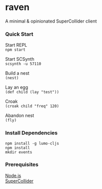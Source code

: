 # raven
A minimal &amp; opinionated SuperCollider client

### Quick Start

Start REPL
<br/>
```npm start```

Start SCSynth
<br/>
```scsynth -u 57110```

Build a nest
<br/>
```(nest)```

Lay an egg
<br/>
```(def child (lay "test"))```

Croak
<br/>
```(croak child "freq" 120)```

Abandon nest
<br/>
```(fly)```

### Install Dependencies

```
npm install -g lumo-cljs
npm install
mkdir events
```

### Prerequisites
<a href="https://nodejs.org/">Node.js</a>
<br/>
<a href="https://supercollider.github.io/">SuperCollider</a>
